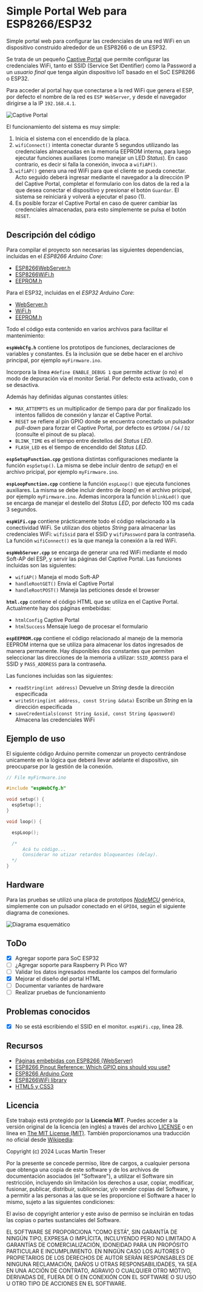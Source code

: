 # Simple Portal Web para ESP8266/ESP32

Simple portal web para configurar las credenciales de una red WiFi en un dispositivo construido alrededor de un ESP8266 o de un ESP32.

Se trata de un pequeño [Captive Portal](https://en.wikipedia.org/wiki/Captive_portal) que permite configurar las credenciales WiFi, tanto el SSID (Service Set IDentifier) como la Password a un *usuario final* que tenga algún dispositivo IoT basado en el SoC ESP8266 o ESP32.

Para acceder al portal hay que conectarse a la red WiFi que genera el ESP, por defecto el nombre de la red es `ESP WebServer`, y desde el navegador dirigirse a la IP `192.168.4.1`.

![Captive Portal](./docs/Captive_portal.png)

El funcionamiento del sistema es muy simple: 

1. Inicia el sistema con el encendido de la placa.
2. `wifiConnect()` intenta conectar durante 5 segundos utilizando las credenciales almacenadas en la memoria EEPROM interna, para luego ejecutar funciones auxiliares (como manejar un LED *Status*). En caso contrario, es decir si falla la conexión, invoca a `wifiAP()`.
3. `wifiAP()` genera una red WiFi para que el cliente se pueda conectar. Acto seguido deberá ingresar mediante el navegador a la dirección IP del Captive Portal, completar el formulario con los datos de la red a la que desea conectar el dispositivo y presionar el botón `Guardar`. El sistema se reiniciará y volverá a ejecutar el paso (1).
4. Es posible forzar el Captive Portal en caso de querer cambiar las credenciales almacenadas, para esto simplemente se pulsa el botón `RESET`. 

## Descripción del código

Para compilar el proyecto son necesarias las siguientes dependencias, incluidas en el *ESP8266 Arduino Core*:

- [ESP8266WebServer.h](https://github.com/esp8266/ESPWebServer)
- [ESP8266WiFi.h](https://github.com/esp8266/Arduino/tree/master/libraries/ESP8266WiFi)
- [EEPROM.h](https://github.com/esp8266/Arduino/tree/master/libraries/EEPROM)

Para el ESP32, incluidas en el *ESP32 Arduino Core*:

- [WebServer.h](https://github.com/espressif/arduino-esp32/tree/master/libraries/WebServer)
- [WiFi.h](https://github.com/espressif/arduino-esp32/tree/master/libraries/WiFi)
- [EEPROM.h](https://github.com/espressif/arduino-esp32/tree/master/libraries/EEPROM)

Todo el código esta contenido en varios archivos para facilitar el mantenimiento:

**`espWebCfg.h`** contiene los prototipos de funciones, declaraciones de variables y constantes. Es la inclusión que se debe hacer en el archivo principal, por ejemplo `myFirmware.ino`. 

Incorpora la línea `#define ENABLE_DEBUG 1` que permite activar (o no) el modo de depuración vía el monitor Serial. Por defecto esta activado, con `0` se desactiva. 

Además hay definidas algunas constantes útiles:

- `MAX_ATTEMPTS` es un multiplicador de tiempo para dar por finalizado los intentos fallidos de conexión y lanzar el Captive Portal.
- `RESET` se refiere al pin GPIO donde se encuentra conectado un pulsador *pull-down* para forzar el Captive Portal, por defecto es `GPIO04` / `G4` / `D2` (consulte el pinout de su placa).
- `BLINK_TIME` es el tiempo entre destellos del *Status LED*.
- `FLASH_LED` es el tiempo de encendido del *Status LED*.

**`espSetupFunction.cpp`** gestiona distintas configuraciones mediante la función `espSetup()`. La misma se debe incluir dentro de *setup()* en el archivo pricipal, por ejemplo `myFirmware.ino`.

**`espLoopFunction.cpp`** contiene la función `espLoop()` que ejecuta funciones auxiliares. La misma se debe incluir dentro de *loop()* en el archivo pricipal, por ejemplo `myFirmware.ino`. Ademas incorpora la función `blinkLed()` que se encarga de manejar el destello del *Status LED*, por defecto 100 ms cada 3 segundos.

**`espWiFi.cpp`** contiene prácticamente todo el código relacionado a la conectividad WiFi. Se utilizan dos objetos *String* para almacenar las credenciales WiFi: `wifiSsid` para el SSID y `wifiPassword` para la contraseña. La función `wifiConnect()` es la que maneja la conexión a la red WiFi.

**`espWebServer.cpp`** se encarga de generar una red WiFi mediante el modo Soft-AP del ESP, y servir las páginas del Captive Portal. Las funciones incluidas son las siguientes:

- `wifiAP()` Maneja el modo Soft-AP
- `handleRootGET()` Envía el Captive Portal
- `handleRootPOST()` Maneja las peticiones desde el browser

**`html.cpp`** contiene el código HTML que se utiliza en el Captive Portal. Actualmente hay dos páginas embebidas:

- `htmlConfig` Captive Portal
- `htmlSuccess` Mensaje luego de procesar el formulario

**`espEEPROM.cpp`** contiene el código relacionado al manejo de la memoria EEPROM interna que se utiliza para almacenar los datos ingresados de manera permanente. Hay disponibles dos constantes que permiten seleccionar las direcciones de la memoria a utilizar: `SSID_ADDRESS` para el SSID y `PASS_ADDRESS` para la contraseña.

Las funciones incluidas son las siguientes:

- `readString(int address)` Devuelve un *String* desde la dirección especificada
- `writeString(int address, const String &data)` Escribe un *String* en la dirección especificada
- `saveCredentials(const String &ssid, const String &password)` Almacena las credenciales WiFi

## Ejemplo de uso

El siguiente código Arduino permite comenzar un proyecto centrándose unicamente en la lógica que deberá llevar adelante el dispositivo, sin preocuparse por la gestión de la conexión.

```Cpp
// File myFirmware.ino

#include "espWebCfg.h"

void setup() {
  espSetup();
}

void loop() {

  espLoop();

  /*
      Acá tu código...
      Considerar no utizar retardos bloqueantes (delay).
  */
}
```

## Hardware

Para las pruebas se utilizó una placa de prototipos [*NodeMCU*](https://es.wikipedia.org/wiki/NodeMCU) genérica, simplemente con un pulsador conectado en el `GPIO4`, según el siguiente diagrama de conexiones.

![Diagrama esquemático](./docs/NodeMCU_schematic.png)

## ToDo

- [x] Agregar soporte para SoC ESP32
- [ ] ¿Agregar soporte para Raspberry Pi Pico W?
- [ ] Validar los datos ingresados mediante los campos del formulario
- [x] Mejorar el diseño del portal HTML
- [ ] Documentar variantes de hardware
- [ ] Realizar pruebas de funcionamiento

## Problemas conocidos

- [x] No se está escribiendo el SSID en el monitor. `espWiFi.cpp`, linea 28. 

## Recursos

- [Páginas embebidas con ESP8266 (WebServer)](https://blog.tute-avalos.com/2022/08/26/paginas-embebidas-webserver-esp8266/)
- [ESP8266 Pinout Reference: Which GPIO pins should you use?](https://randomnerdtutorials.com/esp8266-pinout-reference-gpios/)
- [ESP8266 Arduino Core ](https://esp8266-arduino-spanish.readthedocs.io/es/latest/index.html)
- [ESP8266WiFi library](https://esp8266-arduino-spanish.readthedocs.io/es/latest/esp8266wifi/readme.html)
- [HTML5 y CSS3](https://www.html6.es/)

## Licencia

Este trabajo está protegido por la **Licencia MIT**. Puedes acceder a la versión original de la licencia (en inglés) a través del archivo [LICENSE](./LICENSE) o en línea en [The MIT License (MIT)](https://mit-license.org/). También proporcionamos una traducción no oficial desde [Wikipedia](https://es.m.wikipedia.org/wiki/Licencia_MIT#La_licencia):

Copyright (c) 2024 Lucas Martín Treser

Por la presente se concede permiso, libre de cargos, a cualquier persona que obtenga una copia de este software y de los archivos de documentación asociados (el "Software"), a utilizar el Software sin restricción, incluyendo sin limitación los derechos a usar, copiar, modificar, fusionar, publicar, distribuir, sublicenciar, y/o vender copias del Software, y a permitir a las personas a las que se les proporcione el Software a hacer lo mismo, sujeto a las siguientes condiciones:

El aviso de copyright anterior y este aviso de permiso se incluirán en todas las copias o partes sustanciales del Software.

EL SOFTWARE SE PROPORCIONA "COMO ESTÁ", SIN GARANTÍA DE NINGÚN TIPO, EXPRESA O IMPLÍCITA, INCLUYENDO PERO NO LIMITADO A GARANTÍAS DE COMERCIALIZACIÓN, IDONEIDAD PARA UN PROPÓSITO PARTICULAR E INCUMPLIMIENTO. EN NINGÚN CASO LOS AUTORES O PROPIETARIOS DE LOS DERECHOS DE AUTOR SERÁN RESPONSABLES DE NINGUNA RECLAMACIÓN, DAÑOS U OTRAS RESPONSABILIDADES, YA SEA EN UNA ACCIÓN DE CONTRATO, AGRAVIO O CUALQUIER OTRO MOTIVO, DERIVADAS DE, FUERA DE O EN CONEXIÓN CON EL SOFTWARE O SU USO U OTRO TIPO DE ACCIONES EN EL SOFTWARE.
